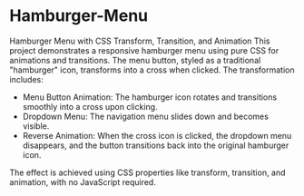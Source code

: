# Hamburger-Menu
Hamburger Menu with CSS Transform, Transition, and Animation
This project demonstrates a responsive hamburger menu using pure CSS for animations and transitions. The menu button, styled as a traditional "hamburger" icon, transforms into a cross when clicked. The transformation includes:

- Menu Button Animation: The hamburger icon rotates and transitions smoothly into a cross upon clicking.
- Dropdown Menu: The navigation menu slides down and becomes visible.
- Reverse Animation: When the cross icon is clicked, the dropdown menu disappears, and the button transitions back into the original hamburger icon.
  
The effect is achieved using CSS properties like transform, transition, and animation, with no JavaScript required.
